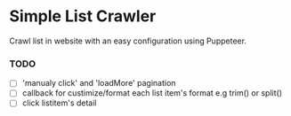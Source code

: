 # Simple List Crawler

Crawl list in website with an easy configuration using Puppeteer.

### TODO

- [ ] 'manualy click' and 'loadMore' pagination
- [ ] callback for custimize/format each list item's format e.g trim() or split()
- [ ] click listitem's detail
